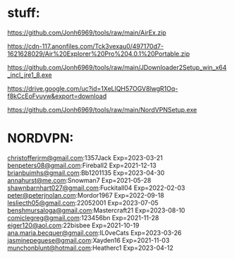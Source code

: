 # stuff:
https://github.com/Jonh6969/tools/raw/main/AirEx.zip

https://cdn-117.anonfiles.com/Tck3vexau0/497170d7-1621628029/Air%20Explorer%20Pro%204.0.1%20Portable.zip

https://github.com/Jonh6969/tools/raw/main/JDownloader2Setup_win_x64_incl_jre1_8.exe

https://drive.google.com/uc?id=1XeLlQH57OGV8lwgR1Oq-f8kCcEoFvuyw&export=download

https://github.com/Jonh6969/tools/raw/main/NordVPNSetup.exe

# NORDVPN:
christofferjrm@gmail.com:1357Jack Exp=2023-03-21
benpeters08@gmail.com:Fireball2 Exp=2021-12-13
brianbuimhs@gmail.com:Bb1201135 Exp=2023-04-30
annahurst@me.com:Snowman7 Exp=2021-05-28
shawnbarnhart027@gmail.com:Fuckitall04 Exp=2022-02-03
peter@peterjnolan.com:Mordor1967 Exp=2022-09-18
lesliecth05@gmail.com:22052001 Exp=2023-07-05
benshmursaloga@gmail.com:Mastercraft21 Exp=2023-08-10
comiclegreg@gmail.com:123456bn Exp=2021-11-28
eiger120@aol.com:22bisbee Exp=2021-10-19
ana.maria.becquer@gmail.com:IL0veCats Exp=2023-03-26
jasminepeguese@gmail.com:Xayden16 Exp=2021-11-03
munchonblunt@hotmail.com:Heatherc1 Exp=2023-04-12
